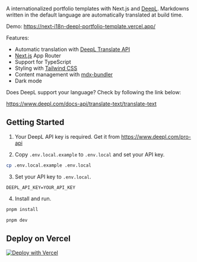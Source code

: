 A internationalized portfolio templates with Next.js and [DeepL](https://www.deepl.com/). Markdowns written in the default language are automatically translated at build time.

Demo: https://next-i18n-deepl-portfolio-template.vercel.app/

Features:

- Automatic translation with [DeepL Translate API](https://www.deepl.com/pro-api)
- [Next.js](https://nextjs.org/) App Router
- Support for TypeScript
- Styling with [Tailwind CSS](https://tailwindcss.com/)
- Content management with [mdx-bundler](https://github.com/kentcdodds/mdx-bundler)
- Dark mode

Does DeepL support your language? Check by following the link below:

https://www.deepl.com/docs-api/translate-text/translate-text

## Getting Started

1. Your DeepL API key is required. Get it from https://www.deepl.com/pro-api

2. Copy `.env.local.example` to `.env.local` and set your API key.

```bash
cp .env.local.example .env.local
```

3. Set your API key to `.env.local`.

```bash:.env.local
DEEPL_API_KEY=YOUR_API_KEY
```

4. Install and run.

```bash
pnpm install
```

```bash
pnpm dev
```

## Deploy on Vercel

[![Deploy with Vercel](https://vercel.com/button)](https://vercel.com/new/clone?repository-url=https%3A%2F%2Fgithub.com%2Fkimizuy%2Fnext-i18n-deepl-portfolio-template%2F&env=DEEPL_API_KEY)

